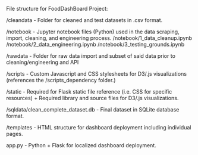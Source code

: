 File structure for FoodDashBoard Project:

/cleandata - Folder for cleaned and test datasets in .csv format.

/notebook - Jupyter notebook files (Python) used in the data scraping, import, cleaning, and engineering process.
	/notebook/1_data_cleanup.ipynb
	/notebook/2_data_engineering.ipynb
	/notebook/3_testing_grounds.ipynb

/rawdata - Folder for raw data import and subset of said data prior to cleaning/engineering and API

/scripts - Custom Javascript and CSS stylesheets for D3/.js visualizations (references the /scripts_dependency folder.)

/static - Required for Flask static file reference (i.e. CSS for specific resources) + Required library and source files for D3/.js visualizations.

/sqldata/clean_complete_dataset.db - Final dataset in SQLite database format.

/templates - HTML structure for dashboard deployment including individual pages. 

app.py - Python + Flask for localized dashboard deployment. 